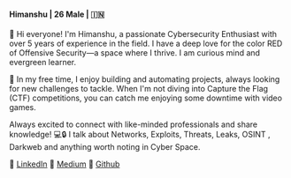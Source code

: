 #### Himanshu | 26 Male | 🇮🇳

🚀 Hi everyone! I'm Himanshu, a passionate Cybersecurity Enthusiast with over 5 years of experience in the field. I have a deep love for the color RED of Offensive Security—a space where I thrive. I am curious mind and evergreen learner.

🔧 In my free time, I enjoy building and automating projects, always looking for new challenges to tackle. When I'm not diving into Capture the Flag (CTF) competitions, you can catch me enjoying some downtime with video games.

Always excited to connect with like-minded professionals and share knowledge! 💻🔒
I talk about Networks, Exploits, Threats, Leaks, OSINT , Darkweb and anything worth noting in Cyber Space.

💬  [LinkedIn](https://www.linkedin.com/in/-himanshu/)
📓  [Medium](https://hexc0de.medium.com/)
🤖  [Github](https://github.com/HexC0d3)
